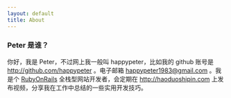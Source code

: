 ```yaml
---
layout: default
title: About
---
```


### Peter 是谁？

你好，我是 Peter，不过网上我一般叫 happypeter，比如我的 github 账号是 <http://github.com/happypeter> 。电子邮箱 happypeter1983@gmail.com 。我是个 [RubyOnRails](http://rubyonrails.org/) 全栈型网站开发者，会定期在 <http://haoduoshipin.com> 上发布视频，分享我在工作中总结的一些实用开发技巧。